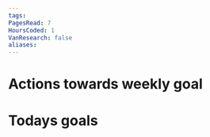 ```yaml
---
tags: 
PagesRead: 7
HoursCoded: 1
VanResearch: false
aliases:
---
```

# Actions towards weekly goal
# Todays goals